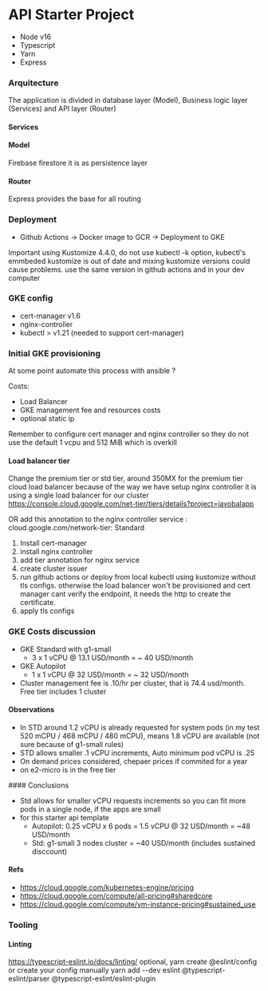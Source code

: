 # API Starter Project

-   Node v16
-   Typescript
-   Yarn
-   Express

### Arquitecture

The application is divided in database layer (Model), Business logic layer (Services) and API layer (Router)

#### Services

#### Model

Firebase firestore it is as persistence layer

#### Router

Express provides the base for all routing

### Deployment

-   Github Actions -> Docker image to GCR -> Deployment to GKE

Important using Kustomize 4.4.0, do not use kubectl -k option, kubectl's emmbeded kustomize is out of date and mixing kustomize versions could cause problems. use the same version in github actions and in your dev computer

### GKE config

-   cert-manager v1.6
-   nginx-controller
-   kubectl > v1.21 (needed to support cert-manager)

### Initial GKE provisioning

At some point automate this process with ansible ?

Costs:

-   Load Balancer
-   GKE management fee and resources costs
-   optional static ip

Remember to configure cert manager and nginx controller so they do not use the default 1 vcpu and 512 MiB which is overkill

#### Load balancer tier

Change the premium tier or std tier, around 350MX for the premium tier cloud load balancer
because of the way we have setup nginx controller it is using a single load balancer for our cluster
https://console.cloud.google.com/net-tier/tiers/details?project=javobalapp

OR add this annotation to the nginx controller service : cloud.google.com/network-tier: Standard

1. Install cert-manager
2. install nginx controller
3. add tier annotation for nginx service
4. create cluster issuer
5. run github actions or deploy from local kubectl using kustomize without tls configs. otherwise the load balancer won't be provisioned and cert manager cant verify the endpoint, it needs the http to create the certificate.
6. apply tls configs

### GKE Costs discussion

-   GKE Standard with g1-small
    -   3 x 1 vCPU @ 13.1 USD/month = ~ 40 USD/month
-   GKE Autopilot
    -   1 x 1 vCPU @ 32 USD/month = ~ 32 USD/month
-   Cluster management fee is .10/hr per cluster, that is 74.4 usd/month. Free tier includes 1 cluster

#### Observations

-   In STD around 1.2 vCPU is already requested for system pods (in my test 520 mCPU / 468 mCPU / 480 mCPU), means 1.8 vCPU are available (not sure because of g1-small rules)
-   STD allows smaller .1 vCPU increments, Auto minimum pod vCPU is .25
-   On demand prices considered, chepaer prices if commited for a year
-   on e2-micro is in the free tier

#### Conclusions

-   Std allows for smaller vCPU requests increments so you can fit more pods in a single node, if the apps are small
-   for this starter api template
    -   Autopilot: 0.25 vCPU x 6 pods = 1.5 vCPU @ 32 USD/month = ~48 USD/month
    -   Std: g1-small 3 nodes cluster = ~40 USD/month (includes sustained disccount)

#### Refs

-   https://cloud.google.com/kubernetes-engine/pricing
-   https://cloud.google.com/compute/all-pricing#sharedcore
-   https://cloud.google.com/compute/vm-instance-pricing#sustained_use

### Tooling

#### Linting

https://typescript-eslint.io/docs/linting/
optional, yarn create @eslint/config or create your config manually
yarn add --dev eslint @typescript-eslint/parser @typescript-eslint/eslint-plugin

